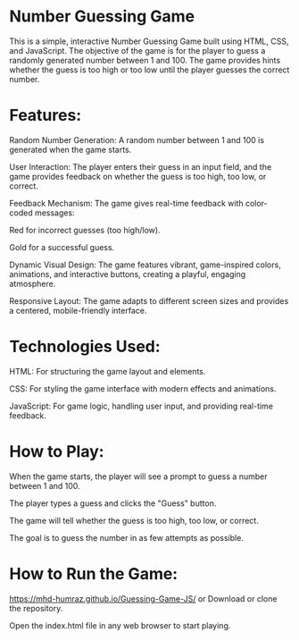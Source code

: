 # Number Guessing Game
This is a simple, interactive Number Guessing Game built using HTML, CSS, and JavaScript. The objective of the game is for the player to guess a randomly generated number between 1 and 100. The game provides hints whether the guess is too high or too low until the player guesses the correct number.

# Features:
Random Number Generation: A random number between 1 and 100 is generated when the game starts.

User Interaction: The player enters their guess in an input field, and the game provides feedback on whether the guess is too high, too low, or correct.

Feedback Mechanism: The game gives real-time feedback with color-coded messages:

Red for incorrect guesses (too high/low).

Gold for a successful guess.

Dynamic Visual Design: The game features vibrant, game-inspired colors, animations, and interactive buttons, creating a playful, engaging atmosphere.

Responsive Layout: The game adapts to different screen sizes and provides a centered, mobile-friendly interface.

# Technologies Used:
HTML: For structuring the game layout and elements.

CSS: For styling the game interface with modern effects and animations.

JavaScript: For game logic, handling user input, and providing real-time feedback.

# How to Play:
When the game starts, the player will see a prompt to guess a number between 1 and 100.

The player types a guess and clicks the "Guess" button.

The game will tell whether the guess is too high, too low, or correct.

The goal is to guess the number in as few attempts as possible.

# How to Run the Game:

https://mhd-humraz.github.io/Guessing-Game-JS/
           or
Download or clone the repository.

Open the index.html file in any web browser to start playing.
